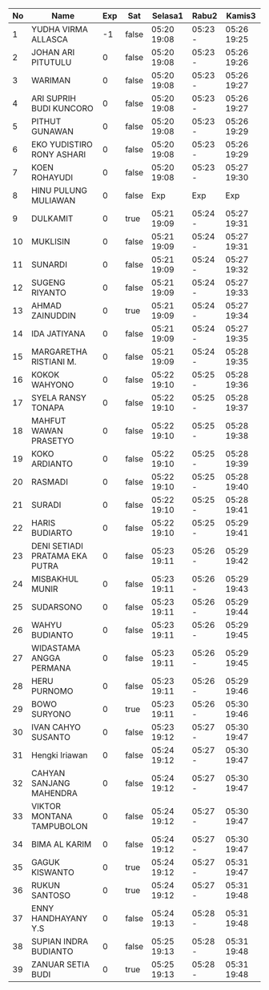 | No | Name | Exp | Sat | Selasa1 | Rabu2 | Kamis3 |
|-----|-----|-----|-----|-----|-----|-----|
| 1 | YUDHA VIRMA ALLASCA | -1 | false | 05:20 19:08 | 05:23 - | 05:26 19:25 |
| 2 | JOHAN ARI PITUTULU | 0 | false | 05:20 19:08 | 05:23 - | 05:26 19:26 |
| 3 | WARIMAN | 0 | false | 05:20 19:08 | 05:23 - | 05:26 19:27 |
| 4 | ARI SUPRIH BUDI KUNCORO | 0 | false | 05:20 19:08 | 05:23 - | 05:26 19:27 |
| 5 | PITHUT GUNAWAN | 0 | false | 05:20 19:08 | 05:23 - | 05:26 19:29 |
| 6 | EKO YUDISTIRO RONY ASHARI | 0 | false | 05:20 19:08 | 05:23 - | 05:26 19:29 |
| 7 | KOEN ROHAYUDI | 0 | false | 05:20 19:08 | 05:23 - | 05:27 19:30 |
| 8 | HINU PULUNG MULIAWAN | 0 | false | Exp | Exp | Exp |
| 9 | DULKAMIT | 0 | true | 05:21 19:09 | 05:24 - | 05:27 19:31 |
| 10 | MUKLISIN | 0 | false | 05:21 19:09 | 05:24 - | 05:27 19:31 |
| 11 | SUNARDI | 0 | false | 05:21 19:09 | 05:24 - | 05:27 19:32 |
| 12 | SUGENG RIYANTO | 0 | false | 05:21 19:09 | 05:24 - | 05:27 19:33 |
| 13 | AHMAD ZAINUDDIN | 0 | true | 05:21 19:09 | 05:24 - | 05:27 19:34 |
| 14 | IDA JATIYANA | 0 | false | 05:21 19:09 | 05:24 - | 05:27 19:35 |
| 15 | MARGARETHA RISTIANI M. | 0 | false | 05:21 19:09 | 05:24 - | 05:28 19:35 |
| 16 | KOKOK WAHYONO | 0 | false | 05:22 19:10 | 05:25 - | 05:28 19:36 |
| 17 | SYELA RANSY TONAPA | 0 | false | 05:22 19:10 | 05:25 - | 05:28 19:37 |
| 18 | MAHFUT WAWAN PRASETYO | 0 | false | 05:22 19:10 | 05:25 - | 05:28 19:38 |
| 19 | KOKO ARDIANTO | 0 | false | 05:22 19:10 | 05:25 - | 05:28 19:39 |
| 20 | RASMADI | 0 | false | 05:22 19:10 | 05:25 - | 05:28 19:40 |
| 21 | SURADI | 0 | false | 05:22 19:10 | 05:25 - | 05:28 19:41 |
| 22 | HARIS BUDIARTO | 0 | false | 05:22 19:10 | 05:25 - | 05:29 19:41 |
| 23 | DENI SETIADI PRATAMA EKA PUTRA | 0 | false | 05:23 19:11 | 05:26 - | 05:29 19:42 |
| 24 | MISBAKHUL MUNIR | 0 | false | 05:23 19:11 | 05:26 - | 05:29 19:43 |
| 25 | SUDARSONO | 0 | false | 05:23 19:11 | 05:26 - | 05:29 19:44 |
| 26 | WAHYU BUDIANTO | 0 | false | 05:23 19:11 | 05:26 - | 05:29 19:45 |
| 27 | WIDASTAMA ANGGA PERMANA | 0 | false | 05:23 19:11 | 05:26 - | 05:29 19:45 |
| 28 | HERU PURNOMO | 0 | false | 05:23 19:11 | 05:26 - | 05:29 19:46 |
| 29 | BOWO SURYONO | 0 | true | 05:23 19:11 | 05:26 - | 05:30 19:46 |
| 30 | IVAN CAHYO SUSANTO | 0 | false | 05:23 19:12 | 05:27 - | 05:30 19:47 |
| 31 | Hengki Iriawan | 0 | false | 05:24 19:12 | 05:27 - | 05:30 19:47 |
| 32 | CAHYAN SANJANG MAHENDRA | 0 | false | 05:24 19:12 | 05:27 - | 05:30 19:47 |
| 33 | VIKTOR MONTANA TAMPUBOLON | 0 | false | 05:24 19:12 | 05:27 - | 05:30 19:47 |
| 34 | BIMA AL KARIM | 0 | false | 05:24 19:12 | 05:27 - | 05:30 19:47 |
| 35 | GAGUK KISWANTO | 0 | true | 05:24 19:12 | 05:27 - | 05:31 19:47 |
| 36 | RUKUN SANTOSO | 0 | true | 05:24 19:12 | 05:27 - | 05:31 19:48 |
| 37 | ENNY HANDHAYANY Y.S | 0 | false | 05:24 19:13 | 05:28 - | 05:31 19:48 |
| 38 | SUPIAN INDRA BUDIANTO | 0 | false | 05:25 19:13 | 05:28 - | 05:31 19:48 |
| 39 | ZANUAR SETIA BUDI | 0 | true | 05:25 19:13 | 05:28 - | 05:31 19:48 |
